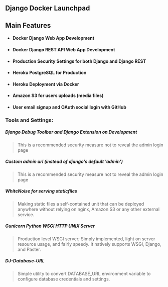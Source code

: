 Django Docker Launchpad
-
## Main Features
- #### Docker Django Web App Development
- #### Docker Django REST API Web App Development
- #### Production Security Settings for both Django and Django REST
- #### Heroku PostgreSQL for Production
- #### Heroku Deployment via Docker
- #### Amazon S3 for users uploads (media files)
- #### User email signup and OAuth social login with GitHub


### Tools and Settings:
##### Django Debug Toolbar and Django Extension on Development
>This is a recommended security measure not to reveal the admin login page

##### Custom admin url (instead of django's default 'admin')
>This is a recommended security measure not to reveal the admin login page

##### WhiteNoise for serving staticfiles 
>Making static files a self-contained unit that can be deployed anywhere 
without relying on nginx, Amazon S3 or any other external service.

##### Gunicorn Python WSGI HTTP UNIX Server 
>Production level WSGI server; Simply implemented, light on server resource usage, and fairly speedy. It natively supports WSGI, Django, and Paster.

##### DJ-Database-URL
>Simple utility to convert DATABASE_URL environment variable to configure database credentials and settings.
>
